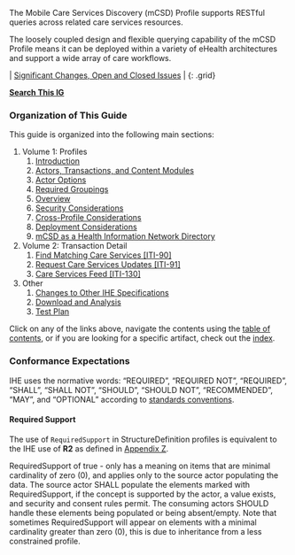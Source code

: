 
The Mobile Care Services Discovery (mCSD) Profile supports RESTful
queries across related care services resources.

The loosely coupled design and flexible querying capability of the mCSD
Profile means it can be deployed within a variety of eHealth
architectures and support a wide array of care workflows.

<div markdown="1" class="stu-note">

| [Significant Changes, Open and Closed Issues](issues.html) |
{: .grid}

**[Search This IG](https://www.google.com/search?q=site%3Ahttps%3A%2F%2Fprofiles.ihe.net%2FITI%2FmCSD)**

</div>

### Organization of This Guide

This guide is organized into the following main sections:

1. Volume 1: Profiles
    1. [Introduction](volume-1.html)
    2. [Actors, Transactions, and Content Modules](volume-1.html#1461-mcsd-actors-transactions-and-content-modules)
    3. [Actor Options](volume-1.html#1462-mcsd-actor-options)
    4. [Required Groupings](volume-1.html#1463-mcsd-required-actor-groupings)
    5. [Overview](volume-1.html#1464-mcsd-overview)
    6. [Security Considerations](volume-1.html#1465-mcsd-security-considerations)
    7. [Cross-Profile Considerations](volume-1.html#1466-mcsd-cross-profile-considerations)
    8. [Deployment Considerations](volume-1.html#1467-mcsd-deployment-considerations)
    9. [mCSD as a Health Information Network Directory](volume-1.html#1468-mcsd-as-a-health-information-network-directory)
2. Volume 2: Transaction Detail
    1. [Find Matching Care Services \[ITI-90\]](ITI-90.html)
    2. [Request Care Services Updates \[ITI-91\]](ITI-91.html)
    3. [Care Services Feed \[ITI-130\]](ITI-130.html)
3. Other
   1. [Changes to Other IHE Specifications](other.html)
   2. [Download and Analysis](download.html)
   3. [Test Plan](testplan.html)

Click on any of the links above, navigate the contents using the [table of contents](toc.html), or
if you are looking for a specific artifact, check out the [index](artifacts.html).

### Conformance Expectations

IHE uses the normative words: “REQUIRED”, “REQUIRED NOT”, “REQUIRED”, “SHALL”, “SHALL NOT”, “SHOULD”, “SHOULD NOT”, “RECOMMENDED”, “MAY”, and “OPTIONAL” according to [standards conventions](https://profiles.ihe.net/GeneralIntro/ch-E.html).

#### Required Support

The use of ```RequiredSupport``` in StructureDefinition profiles is equivalent to the IHE use of **R2** as defined in [Appendix Z](https://profiles.ihe.net/ITI/TF/Volume2/ch-Z.html#z.10-profiling-conventions-for-constraints-on-fhir).

RequiredSupport of true - only has a meaning on items that are minimal cardinality of zero (0), and applies only to the source actor populating the data. The source actor SHALL populate the elements marked with RequiredSupport, if the concept is supported by the actor, a value exists, and security and consent rules permit. 
The consuming actors SHOULD handle these elements being populated or being absent/empty. 
Note that sometimes RequiredSupport will appear on elements with a minimal cardinality greater than zero (0), this is due to inheritance from a less constrained profile.
